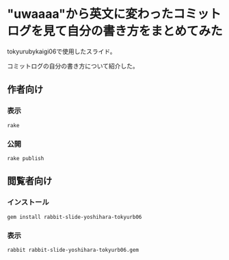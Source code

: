 # "uwaaaa"から英文に変わったコミットログを見て自分の書き方をまとめてみた

tokyurubykaigi06で使用したスライド。

コミットログの自分の書き方について紹介した。

## 作者向け

### 表示

    rake

### 公開

    rake publish

## 閲覧者向け

### インストール

    gem install rabbit-slide-yoshihara-tokyurb06

### 表示

    rabbit rabbit-slide-yoshihara-tokyurb06.gem

